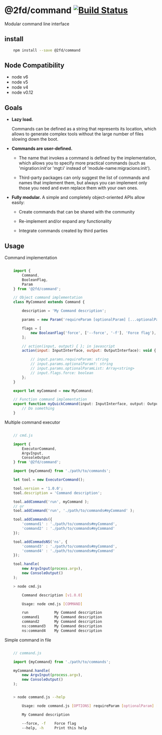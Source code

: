 # @2fd/command [![Build Status](https://travis-ci.org/2fd/command.svg?branch=master)](https://travis-ci.org/2fd/command)

Modular command line interface

## install

```bash
    npm install --save @2fd/command
```

## Node Compatibility

* node v6
* node v5
* node v4
* node v0.12

## Goals

- **Lazy load.**

    Commands can be defined as a string that represents its location,
    which allows to generate complex tools without the large number of
    files slowing down the boot.

- **Commands are user-defined.**

    - The name that invokes a command is defined by the implementation,
      which allows you to specify more practical commands
      (such as 'migration:init'or 'mgt:i' instead of 'module-name:migracions:init').

    - Third-party packages can only suggest the list of commands and names
      that implement them, but always you can implement only those you need
      and even replace them with your own ones.

- **Fully modular.**
    A simple and completely object-oriented APIs allow easily:

    - Create commands that can be shared with the community

    - Re-implement and/or expand any functionality

    - Integrate commands created by third parties

## Usage

Command implementation

```javascript

    import {
        Command,
        BooleanFlag,
        Param
    } from '@2fd/command';

    // Object command implementation
    class MyCommand extends Command {

        description = 'My Command description';

        params = new Param('requireParam [optionalParam] [...optionalParamList]');

        flags = [
            new BooleanFlag('force', ['--force', '-f'], 'Force flag'),
        ];

        // action(input, output) { }; in javascript
        action(input: InputInterface, output: OutputInterface): void {

            // input.params.requireParam: string
            // input.params.optionalParam?: string
            // input.params.optionalParamList: Array<string>
            // input.flags.force: boolean
        };
    }

    export let myCommand = new MyCommand;

    // Function command implementation
    export function myQuickCommand(input: InputInterface, output: OutputInterface): void {
        // Do something
    }

```

Multiple command executor

```javascript

    // cmd.js

    import {
        ExecutorCommand,
        ArgvInput,
        ConsoleOutput
    } from '@2fd/command';

    import {myCommand} from './path/to/commands';

    let tool = new ExecutorCommand();

    tool.version = '1.0.0';
    tool.description = 'Command description';

    tool.addCommand('run', myCommand );
    // or
    tool.addCommand('run', './path/to/commands#myCommand' );

    tool.addCommands({
        'command1' : './path/to/commands#myCommand',
        'command2' : './path/to/commands#myCommand'
    });

    tool.addCommadsNS('ns', {
        'command3' : './path/to/commands#myCommand',
        'command4' : './path/to/commands#myCommand'
    });

    tool.handle(
        new ArgvInput(process.argv),
        new ConsoleOutput()
    );

```

```bash
    > node cmd.js

        Command description [v1.0.0]

        Usage: node cmd.js [COMMAND]

        run            My Command description
        command1       My Command description
        command2       My Command description
        ns:command3    My Command description
        ns:command4    My Command description

```

Simple command in file

```javascript

    // command.js

    import {myCommand} from './path/to/commands';

    myCommand.handle(
        new ArgvInput(process.argv),
        new ConsoleOutput()
    );

```

```bash

    > node command.js --help

        Usage: node command.js [OPTIONS] requireParam [optionalParam] [...optionalParamList]

        My Command description

        --force, -f    Force flag
        --help, -h     Print this help

```
